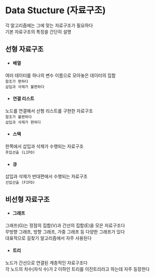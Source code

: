 # Data Stucture (자료구조)
각 알고리즘에는 그에 맞는 자료구조가 필요하다  
기본 자료구조의 특징을 간단히 설명

## 선형 자료구조
- #### 배열
여러 데이터를 하나의 변수 이름으로 모아놓은 데이터의 집합  
` 참조가 편하다 `  
` 삽입과 삭제가 불편하다 `
- #### 연결 리스트
노드를 연결해서 선형 리스트를 구현한 자료구조  
` 참조가 불편하다 `  
` 삽입과 삭제가 편하다 `
- #### 스택
한쪽에서 삽입과 삭제가 수행되는 자료구조  
` 후입선출 (LIFO) `
- #### 큐
삽입과 삭제가 반대편에서 수행되는 자료구조  
` 선입선출 (FIFO) `

## 비선형 자료구조
- #### 그래프
그래프(G)는 정점의 집합(V)과 간선의 집합(E)을 모은 자료구조다  
무방향 그래프, 방향 그래프, 가중 그래프 등 다양한 그래프가 있다  
대표적으로 길찾기 알고리즘에서 자주 사용된다
- #### 트리
노드가 간선으로 연결된 계층적인 자료구조다  
각 노드의 차수(자식 수)가 2 이하인 트리를 이진트리라고 하는데 자주 등장한다  
